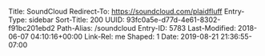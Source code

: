 Title: SoundCloud
Redirect-To: https://soundcloud.com/plaidfluff
Entry-Type: sidebar
Sort-Title: 200
UUID: 93fc0a5e-d77d-4e61-8302-f91bc201ebd2
Path-Alias: /soundcloud
Entry-ID: 5783
Last-Modified: 2018-06-07 04:10:16+00:00
Link-Rel: me
Shaped: 1
Date: 2019-08-21 21:36:55-07:00

